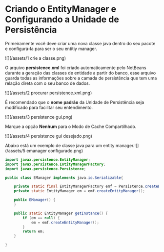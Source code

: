 # Criando o EntityManager e Configurando a Unidade de Persistência

Primeiramente você deve criar uma nova classe java dentro do seu pacote e configurá-la para ser o seu entitiy manager.

![](/assets/1 crie a classe.png)

O arquivo **persistence**.**xml** foi criado automaticamente pelo NetBeans durante a geração das classes de entidade a partir do banco, esse arquivo guarda todas as informações sobre a camada de persistência que tem uma relação direta com o seu banco de dados.

![](/assets/2 procurar persistence.xml.png)

É recomendado que o **nome** **padrão** da Unidade de Persistência seja modificado para facilitar seu entendimento.

![](/assets/3 persistence gui.png)

Marque a opção **Nenhum** para o Modo de Cache Compartilhado.

![](/assets/4 persistence gui desejado.png)

Abaixo está um exemplo de classe java para um entity manager.![](/assets/5 emanager configurado.png)

```java
import javax.persistence.EntityManager;
import javax.persistence.EntityManagerFactory;
import javax.persistence.Persistence;

public class EManager implements java.io.Serializable{

    private static final EntityManagerFactory emf = Persistence.createEntityManagerFactory("UniversidadePU");
    private static EntityManager em = emf.createEntityManager();

    public EManager() {
    }

    public static EntityManager getInstance() {
        if (em == null) {
            em = emf.createEntityManager();
        }
        return em;
    }

}
```



